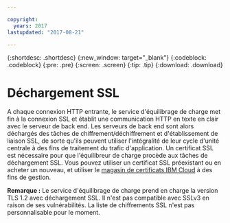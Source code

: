 ```yaml
---

copyright:
  years: 2017
lastupdated: "2017-08-21"

---
```


{:shortdesc: .shortdesc}
{:new_window: target="_blank"}
{:codeblock: .codeblock}
{:pre: .pre}
{:screen: .screen}
{:tip: .tip}
{:download: .download}

# Déchargement SSL

A chaque connexion HTTP entrante, le service d'équilibrage de charge met fin à la connexion SSL et établit une communication HTTP en texte en clair avec le serveur de back end. Les serveurs de back end sont alors déchargés des tâches de chiffrement/déchiffrement et d'établissement de liaison SSL, de sorte qu'ils peuvent utiliser l'intégralité de leur cycle d'unité centrale à des fins de traitement du trafic d'application. Un certificat SSL est nécessaire pour que l'équilibreur de charge procède aux tâches de déchargement SSL. Vous pouvez utiliser un certificat SSL préexistant ou en acheter un nouveau, et utiliser le [magasin de certificats IBM Cloud](https://control.softlayer.com/security/sslcerts) à des fins de gestion. 

**Remarque :** Le service d'équilibrage de charge prend en charge la version TLS 1.2 avec déchargement SSL. Il n'est pas compatible avec SSLv3 en raison de ses vulnérabilités. La liste de chiffrements SSL n'est pas personnalisable pour le moment. 
